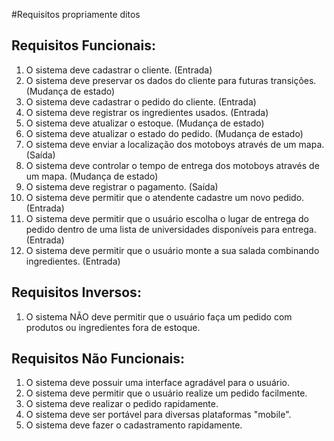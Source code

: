 #Requisitos propriamente ditos


Requisitos Funcionais:
--
1.  O sistema deve cadastrar o cliente. (Entrada)
2.  O sistema deve preservar os dados do cliente para futuras transições. (Mudança de estado)
3.  O sistema deve cadastrar o pedido do cliente. (Entrada)
4.  O sistema deve registrar os ingredientes usados. (Entrada)
5.  O sistema deve atualizar o estoque. (Mudança de estado)
6.  O sistema deve atualizar o estado do pedido. (Mudança de estado)
7.  O sistema deve enviar a localização dos motoboys através de um mapa. (Saída)
8.  O sistema deve controlar o tempo de entrega dos motoboys através de um mapa. (Mudança de estado)
9.  O sistema deve registrar o pagamento. (Saída)
10. O sistema deve permitir que o atendente cadastre um novo pedido. (Entrada)
11. O sistema deve permitir que o usuário escolha o lugar de entrega do pedido dentro de uma lista de universidades disponíveis para entrega. (Entrada)
12. O sistema deve permitir que o usuário monte a sua salada combinando ingredientes. (Entrada)


Requisitos Inversos:
--
1.  O sistema NÃO deve permitir que o usuário faça um pedido com produtos ou ingredientes fora de estoque.

Requisitos Não Funcionais:
--
1.  O sistema deve possuir uma interface agradável para o usuário.
2.  O sistema deve permitir que o usuário realize um pedido facilmente.
3.  O sistema deve realizar o pedido rapidamente.
4.  O sistema deve ser portável para diversas plataformas "mobile". 
5.  O sistema deve fazer o cadastramento rapidamente. 
